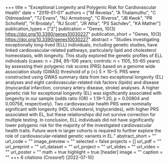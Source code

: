 +++
title = "Exceptional Longevity and Polygenic Risk for Cardiovascular Health"
date = "2019-01-01"
authors = ["M Revelas", "A Thalamuthu", "C Oldmeadow", "TJ Evans", "NJ Armstrong", "C Riveros", "JB Kwok", "PR Schofield", "H Brodaty", "RJ Scott", "JR Attia", "PS Sachdev", "KA Mather"]
publication_types = ["2"]
publication = "Genes, 10(3) https://doi.org/10.3390/genes10030227"
publication_short = "Genes, 10(3) https://doi.org/10.3390/genes10030227"
abstract = "Studies investigating exceptionally long-lived (ELL) individuals, including genetic studies, have linked cardiovascular-related pathways, particularly lipid and cholesterol homeostasis, with longevity. This study explored the genetic profiles of ELL individuals (cases: n = 294, 95–106 years; controls: n = 1105, 55–65 years) by assessing their polygenic risk scores (PRS) based on a genome wide association study (GWAS) threshold of p {$<$} 5 × 10−5. PRS were constructed using GWAS summary data from two exceptional longevity (EL) analyses and eight cardiovascular-related risk factors (lipids) and disease (myocardial infarction, coronary artery disease, stroke) analyses. A higher genetic risk for exceptional longevity (EL) was significantly associated with longevity in our sample (odds ratio (OR) = 1.19–1.20, p = 0.00804 and 0.00758, respectively). Two cardiovascular health PRS were nominally significant with longevity (HDL cholesterol, triglycerides), with higher PRS associated with EL, but these relationships did not survive correction for multiple testing. In conclusion, ELL individuals did not have significantly lower polygenic risk for the majority of the investigated cardiovascular health traits. Future work in larger cohorts is required to further explore the role of cardiovascular-related genetic variants in EL."
abstract_short = ""
url_code = ""
image_preview = ""
selected = false
projects = []
url_pdf = ""
url_preprint = ""
url_dataset = ""
url_project = ""
url_slides = ""
url_video = ""
url_poster = ""
math = true
highlight = true
[header]
image = ""
caption = ""
+++
6 citations (Crossref) [2022-07-10]
